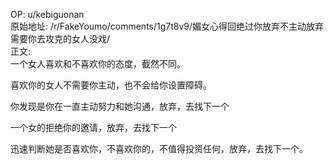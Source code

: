 
OP: u/kebiguonan  
原始地址: /r/FakeYoumo/comments/1g7t8v9/媚女心得回绝过你放弃不主动放弃需要你去攻克的女人没戏/  
正文:  
一个女人喜欢和不喜欢你的态度，截然不同。

喜欢你的女人不需要你主动，也不会给你设置障碍。

你发现是你在一直主动努力和她沟通，放弃，去找下一个

一个女的拒绝你的邀请，放弃，去找下一个

迅速判断她是否喜欢你，不喜欢你的，不值得投资任何，放弃，去找下一个。






